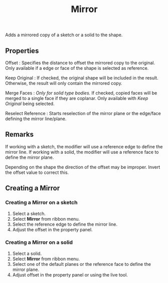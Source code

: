 ﻿---
uid: 6578fa5e-7536-4df2-96fc-18a31a4cee9c
title: Mirror
icon: Mirror.svg
---
Adds a mirrored copy of a sketch or a solid to the shape.

## Properties

Offset
:   Specifies the distance to offset the mirrored copy to the original. Only available if a edge or face of the shape is selected as reference.

Keep Original
:   If checked, the original shape will be included in the result. Otherwise, the result will only contain the mirrored copy.

Merge Faces
:   _Only for solid type bodies._
    If checked, copied faces will be merged to a single face if they are coplanar. Only available with _Keep Original_ being selected.

Reselect Reference
:   Starts reselection of the mirror plane or the edge/face defining the mirror line/plane.

## Remarks
If working with a sketch, the modifier will use a reference edge to define the mirror line. If working with a solid, the modifier will use a reference face to define the mirror plane.

Depending on the shape the direction of the offset may be improper. Invert the offset value to correct this.

## Creating a Mirror

### Creating a Mirror on a sketch
1. Select a sketch.
2. Select __Mirror__ from ribbon menu.
3. Select the reference edge to define the mirror line.
4. Adjust the offset in the property panel.

### Creating a Mirror on a solid
1. Select a solid.
2. Select __Mirror__ from ribbon menu.
3. Select one of the default planes or the reference face to define the mirror plane.
4. Adjust offset in the property panel or using the live tool.